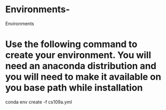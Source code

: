 # Environments-
Environments 
# Use the following command to create your environment. You will need an anaconda distribution and you will need to make it available on you base path while installation
conda env create -f cs109a.yml
